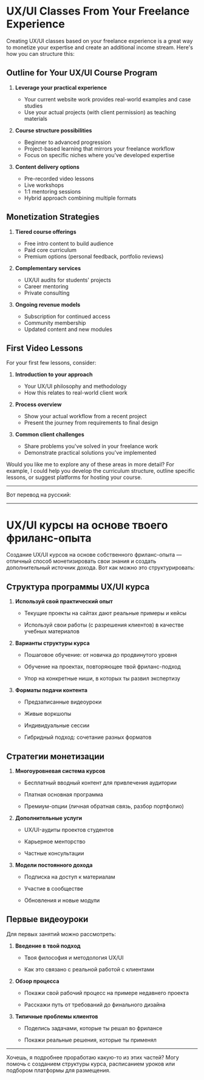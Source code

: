 # UX/UI Classes From Your Freelance Experience

Creating UX/UI classes based on your freelance experience is a great way to monetize your expertise and create an additional income stream. Here's how you can structure this:

## Outline for Your UX/UI Course Program

1. **Leverage your practical experience**
    
    - Your current website work provides real-world examples and case studies
    - Use your actual projects (with client permission) as teaching materials
2. **Course structure possibilities**
    
    - Beginner to advanced progression
    - Project-based learning that mirrors your freelance workflow
    - Focus on specific niches where you've developed expertise
3. **Content delivery options**
    
    - Pre-recorded video lessons
    - Live workshops
    - 1:1 mentoring sessions
    - Hybrid approach combining multiple formats

## Monetization Strategies

1. **Tiered course offerings**
    
    - Free intro content to build audience
    - Paid core curriculum
    - Premium options (personal feedback, portfolio reviews)
2. **Complementary services**
    
    - UX/UI audits for students' projects
    - Career mentoring
    - Private consulting
3. **Ongoing revenue models**
    
    - Subscription for continued access
    - Community membership
    - Updated content and new modules

## First Video Lessons

For your first few lessons, consider:

1. **Introduction to your approach**
    
    - Your UX/UI philosophy and methodology
    - How this relates to real-world client work
2. **Process overview**
    
    - Show your actual workflow from a recent project
    - Present the journey from requirements to final design
3. **Common client challenges**
    
    - Share problems you've solved in your freelance work
    - Demonstrate practical solutions you've implemented

Would you like me to explore any of these areas in more detail? For example, I could help you develop the curriculum structure, outline specific lessons, or suggest platforms for hosting your course.


---



Вот перевод на русский:

---

# UX/UI курсы на основе твоего фриланс-опыта

Создание UX/UI курсов на основе собственного фриланс-опыта — отличный способ монетизировать свои знания и создать дополнительный источник дохода. Вот как можно это структурировать:

## Структура программы UX/UI курса

1. **Используй свой практический опыт**
    
    - Текущие проекты на сайтах дают реальные примеры и кейсы
        
    - Используй свои работы (с разрешения клиентов) в качестве учебных материалов
        
2. **Варианты структуры курса**
    
    - Пошаговое обучение: от новичка до продвинутого уровня
        
    - Обучение на проектах, повторяющее твой фриланс-подход
        
    - Упор на конкретные ниши, в которых ты развил экспертизу
        
3. **Форматы подачи контента**
    
    - Предзаписанные видеоуроки
        
    - Живые воркшопы
        
    - Индивидуальные сессии
        
    - Гибридный подход: сочетание разных форматов
        

## Стратегии монетизации

1. **Многоуровневая система курсов**
    
    - Бесплатный вводный контент для привлечения аудитории
        
    - Платная основная программа
        
    - Премиум-опции (личная обратная связь, разбор портфолио)
        
2. **Дополнительные услуги**
    
    - UX/UI-аудиты проектов студентов
        
    - Карьерное менторство
        
    - Частные консультации
        
3. **Модели постоянного дохода**
    
    - Подписка на доступ к материалам
        
    - Участие в сообществе
        
    - Обновления и новые модули
        

## Первые видеоуроки

Для первых занятий можно рассмотреть:

1. **Введение в твой подход**
    
    - Твоя философия и методология UX/UI
        
    - Как это связано с реальной работой с клиентами
        
2. **Обзор процесса**
    
    - Покажи свой рабочий процесс на примере недавнего проекта
        
    - Расскажи путь от требований до финального дизайна
        
3. **Типичные проблемы клиентов**
    
    - Поделись задачами, которые ты решал во фрилансе
        
    - Покажи реальные решения, которые ты применял
        

---

Хочешь, я подробнее проработаю какую-то из этих частей? Могу помочь с созданием структуры курса, расписанием уроков или подбором платформы для размещения.